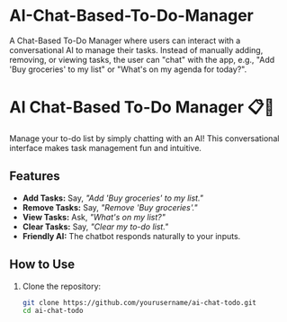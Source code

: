 # AI-Chat-Based-To-Do-Manager
A Chat-Based To-Do Manager where users can interact with a conversational AI to manage their tasks. Instead of manually adding, removing, or viewing tasks, the user can "chat" with the app, e.g., "Add 'Buy groceries' to my list" or "What's on my agenda for today?".
# AI Chat-Based To-Do Manager 📋🤖

Manage your to-do list by simply chatting with an AI! This conversational interface makes task management fun and intuitive.

## Features
- **Add Tasks:** Say, _"Add 'Buy groceries' to my list."_  
- **Remove Tasks:** Say, _"Remove 'Buy groceries'."_  
- **View Tasks:** Ask, _"What's on my list?"_  
- **Clear Tasks:** Say, _"Clear my to-do list."_  
- **Friendly AI:** The chatbot responds naturally to your inputs.

## How to Use
1. Clone the repository:
   ```bash
   git clone https://github.com/yourusername/ai-chat-todo.git
   cd ai-chat-todo
